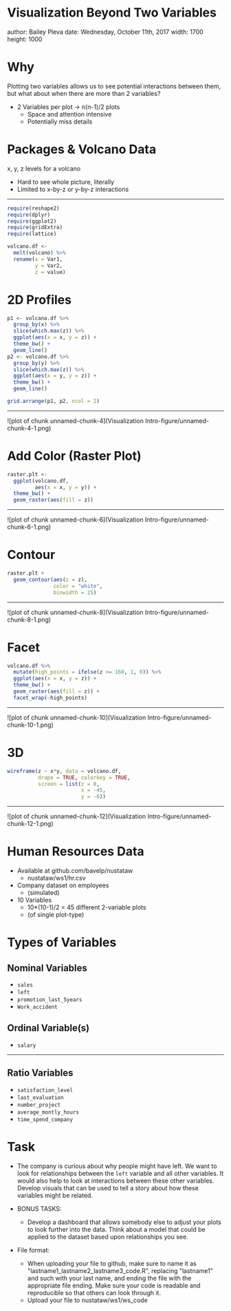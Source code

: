 Visualization Beyond Two Variables
========================================================
author: Bailey Pleva
date: Wednesday, October 11th, 2017
width: 1700
height: 1000



Why
========================================================

Plotting two variables allows us to see potential
interactions between them, but what about when there
are more than 2 variables?

- 2 Variables per plot -> n(n-1)/2 plots
  - Space and attention intensive
  - Potentially miss details

Packages & Volcano Data
========================================================

x, y, z levels for a volcano

- Hard to see whole picture, literally
- Limited to x-by-z or y-by-z interactions

***

```r
require(reshape2)
require(dplyr)
require(ggplot2)
require(gridExtra)
require(lattice)
```

```r
volcano.df <-
  melt(volcano) %>%
  rename(x = Var1,
         y = Var2,
         z = value)
```

2D Profiles
========================================================

```r
p1 <- volcano.df %>%
  group_by(x) %>%
  slice(which.max(z)) %>%
  ggplot(aes(x = x, y = z)) +
  theme_bw() +
  geom_line()
p2 <- volcano.df %>%
  group_by(y) %>%
  slice(which.max(z)) %>%
  ggplot(aes(x = y, y = z)) +
  theme_bw() +
  geom_line()

grid.arrange(p1, p2, ncol = 2)
```
***
![plot of chunk unnamed-chunk-4](Visualization Intro-figure/unnamed-chunk-4-1.png)

Add Color (Raster Plot)
========================================================

```r
raster.plt <-
  ggplot(volcano.df,
         aes(x = x, y = y)) +
  theme_bw() +
  geom_raster(aes(fill = z))
```
***
![plot of chunk unnamed-chunk-6](Visualization Intro-figure/unnamed-chunk-6-1.png)

Contour
========================================================

```r
raster.plt +
  geom_contour(aes(z = z),
               color = "white",
               binwidth = 25)
```
***
![plot of chunk unnamed-chunk-8](Visualization Intro-figure/unnamed-chunk-8-1.png)

Facet
========================================================

```r
volcano.df %>%
  mutate(high_points = ifelse(z >= 160, 1, 0)) %>%
  ggplot(aes(x = x, y = z)) +
  theme_bw() +
  geom_raster(aes(fill = z)) +
  facet_wrap(~high_points)
```
***
![plot of chunk unnamed-chunk-10](Visualization Intro-figure/unnamed-chunk-10-1.png)

3D
========================================================

```r
wireframe(z ~ x*y, data = volcano.df,
          drape = TRUE, colorkey = TRUE,
          screen = list(z = 0,
                        x = -45,
                        y = -6))
```
***
![plot of chunk unnamed-chunk-12](Visualization Intro-figure/unnamed-chunk-12-1.png)

Human Resources Data
========================================================

- Available at github.com/bavelp/nustataw
  - nustataw/ws1/hr.csv
- Company dataset on employees
  - (simulated)
- 10 Variables
  - 10*(10-1)/2 = 45 different 2-variable plots
  - (of single plot-type)

Types of Variables
========================================================

## Nominal Variables
- `sales`
- `left`
- `promotion_last_5years`
- `Work_accident`

## Ordinal Variable(s)
- `salary`

***

## Ratio Variables
- `satisfaction_level`
- `last_evaluation`
- `number_project`
- `average_montly_hours`
- `time_spend_company`

Task
========================================================

- The company is curious about why people might have left. We want to look for relationships between the `left` variable and all other variables. It would also help to look at interactions between these other variables. Develop visuals that can be used to tell a story about how these variables might be related.

- BONUS TASKS:
  - Develop a dashboard that allows somebody else to adjust your plots to look further into the data. Think about a model that could be applied to the dataset based upon relationships you see.
  
- File format:
  - When uploading your file to github, make sure to name it as "lastname1_lastname2_lastname3_code.R", replacing "lastname1" and such with your last name, and ending the file with the appropriate file ending. Make sure your code is readable and reproducible so that others can look through it.
  - Upload your file to nustataw/ws1/ws_code

